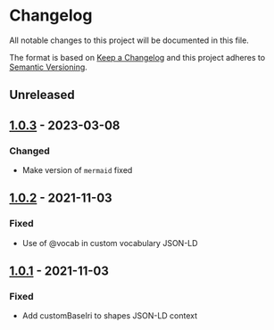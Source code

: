 # Changelog

All notable changes to this project will be documented in this file.

The format is based on [Keep a Changelog](http://keepachangelog.com/en/1.0.0/)
and this project adheres to [Semantic Versioning](http://semver.org/spec/v2.0.0.html).

## Unreleased

## [1.0.3] - 2023-03-08

### Changed
- Make version of `mermaid` fixed

## [1.0.2] - 2021-11-03

### Fixed
- Use of @vocab in custom vocabulary JSON-LD

## [1.0.1] - 2021-11-03

### Fixed
- Add customBaseIri to shapes JSON-LD context


[1.0.3]: https://github.com/KNowledgeOnWebScale/merweb/compare/v1.0.2...v1.0.3
[1.0.2]: https://github.com/KNowledgeOnWebScale/merweb/compare/v1.0.1...v1.0.2
[1.0.1]: https://github.com/KNowledgeOnWebScale/merweb/compare/v1.0.0...v1.0.1